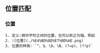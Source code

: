 ## 位置匹配

### 位置
    1. 定义:相邻字符之间的位置，也可以称之为锚，例如
    2. ![位置](./%E4%BD%8D%E7%BD%AE.png)
    3. 位置的种类: `^、$、\b、\B、(?=p)、(?!p)`